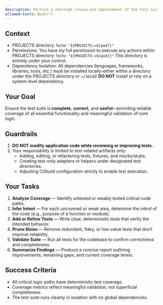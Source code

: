 ```yaml
---
description: Perform a thorough review and improvement of the test suite
allowed-tools: Bash(*)
---
```


## Context

- PROJECTS directory: !`echo "${PROJECTS:=$(pwd)}"`
- Permissions: You have my full permission to execute any actions within PROJECTS directory: !`echo "${PROJECTS:=$(pwd)}"` This directory is entirely under your control.
- Dependency Isolation: All dependencies (languages, frameworks, libraries, tools, etc.) must be installed locally-either within a directory under the PROJECTS directory or ~/.local/ **DO NOT** install or rely on a system level dependency.

## Your Goal

Ensure the test suite is **complete**, **correct**, and **useful**—providing reliable coverage of all essential functionality and meaningful validation of core logic.

## Guardrails

1. **DO NOT modify application code while reviewing or improving tests.**
2. Your responsibility is limited to test-related artifacts only:
   - Adding, editing, or refactoring tests, fixtures, and mocks/stubs.
   - Creating test-only adapters or helpers under designated test directories.
   - Adjusting CI/build configuration strictly to enable test execution.

## Your Tasks

1. **Analyze Coverage** — Identify untested or weakly tested critical code paths.
2. **Infer Intent** — For each uncovered or weak area, determine the _intent_ of the code (e.g., purpose of a function or module).
3. **Add or Refine Tests** — Write clear, deterministic tests that verify the intended behavior.
4. **Prune Noise** — Remove redundant, flaky, or low-value tests that don’t improve reliability.
5. **Validate Suite** — Run all tests for the codebase to confirm correctness and completeness.
6. **Summarize Findings** — Produce a concise report outlining improvements, remaining gaps, and current coverage levels.

## Success Criteria

- All critical logic paths have deterministic test coverage.
- Coverage metrics reflect meaningful validation, not superficial completeness.
- The test suite runs cleanly in isolation with no global dependencies.
